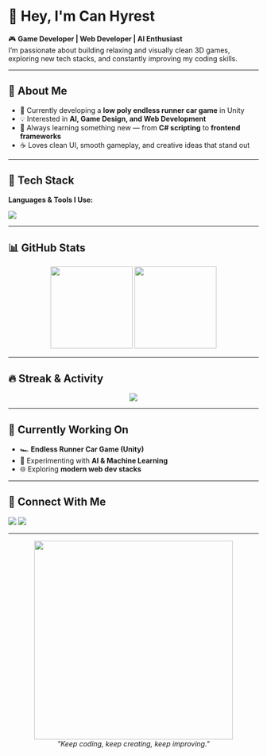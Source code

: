 # 👋 Hey, I'm Can Hyrest

🎮 **Game Developer | Web Developer | AI Enthusiast**  
I’m passionate about building relaxing and visually clean 3D games, exploring new tech stacks, and constantly improving my coding skills.  

---

## 🚀 About Me
- 🔧 Currently developing a **low poly endless runner car game** in Unity  
- 💡 Interested in **AI, Game Design, and Web Development**  
- 🌱 Always learning something new — from **C# scripting** to **frontend frameworks**  
- ☕ Loves clean UI, smooth gameplay, and creative ideas that stand out  

---

## 🧠 Tech Stack
**Languages & Tools I Use:**
<p align="left">
  <img src="https://skillicons.dev/icons?i=unity,cs,java,python,html,css,js,vscode,git,github" />
</p>

---

## 📊 GitHub Stats
<p align="center">
  <img src="https://github-readme-stats.vercel.app/api?username=canrsul07&show_icons=true&theme=radical" height="165" />
  <img src="https://github-readme-stats.vercel.app/api/top-langs/?username=canrsul07&layout=compact&theme=radical" height="165" />
</p>

---

## 🔥 Streak & Activity
<p align="center">
  <img src="https://github-readme-streak-stats.herokuapp.com/?user=canrsul07&theme=radical" />
</p>

---

## 🎯 Currently Working On
- 🏎️ **Endless Runner Car Game (Unity)**
- 🧩 Experimenting with **AI & Machine Learning**  
- 🌐 Exploring **modern web dev stacks**  

---

## 💬 Connect With Me
<p align="left">
  <a href="mailto:canhyrest@gmail.com"><img src="https://img.shields.io/badge/Email-Contact-red?style=for-the-badge&logo=gmail" /></a>
  <a href="https://linkedin.com/in/canhyrest"><img src="https://img.shields.io/badge/LinkedIn-Can%20Hyrest-blue?style=for-the-badge&logo=linkedin" /></a>
</p>

---

<p align="center">
  <img src="https://raw.githubusercontent.com/canrsul07/canrsul07/main/assets/dev.gif" width="400px" /><br>
  <em>"Keep coding, keep creating, keep improving."</em>
</p>
